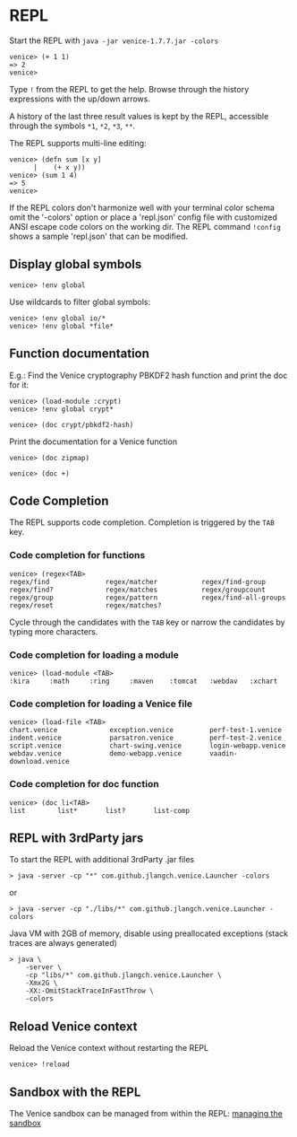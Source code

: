 # REPL

Start the REPL with `java -jar venice-1.7.7.jar -colors`

```text
venice> (+ 1 1)
=> 2
venice>
```

Type `!` from the REPL to get the help. Browse through the history expressions 
with the up/down arrows.

A history of the last three result values is kept by the REPL, accessible through 
the symbols `*1`, `*2`, `*3`, `**`.

The REPL supports multi-line editing:

```text
venice> (defn sum [x y]
      |    (+ x y))
venice> (sum 1 4)
=> 5
venice>
```

If the REPL colors don't harmonize well with your terminal color schema 
omit the '-colors' option or place a 'repl.json' config file with customized 
ANSI escape code colors on the working dir. The REPL command `!config` shows
a sample 'repl.json' that can be modified.


## Display global symbols

```text
venice> !env global
```

Use wildcards to filter global symbols:

```text
venice> !env global io/*
venice> !env global *file*
```


## Function documentation

E.g.: Find the Venice cryptography PBKDF2 hash function and print the doc for it:

```text
venice> (load-module :crypt)
venice> !env global crypt*

venice> (doc crypt/pbkdf2-hash)
```


Print the documentation for a Venice function

```text
venice> (doc zipmap)

venice> (doc +)
```


## Code Completion

The REPL supports code completion. Completion is triggered by the `TAB` key.


### Code completion for functions

```text
venice> (regex<TAB>
regex/find              regex/matcher           regex/find-group
regex/find?             regex/matches           regex/groupcount
regex/group             regex/pattern           regex/find-all-groups
regex/reset             regex/matches?
```

Cycle through the candidates with the `TAB` key or narrow the candidates by 
typing more characters.


### Code completion for loading a module

```text
venice> (load-module <TAB>
:kira     :math     :ring     :maven    :tomcat   :webdav   :xchart
```


### Code completion for loading a Venice file

```text
venice> (load-file <TAB>
chart.venice             exception.venice         perf-test-1.venice
indent.venice            parsatron.venice         perf-test-2.venice
script.venice            chart-swing.venice       login-webapp.venice
webdav.venice            demo-webapp.venice       vaadin-download.venice
```


### Code completion for doc function

```text
venice> (doc li<TAB>
list        list*       list?       list-comp
```


## REPL with 3rdParty jars

To start the REPL with additional 3rdParty .jar files

```text
> java -server -cp "*" com.github.jlangch.venice.Launcher -colors
```

or

```text
> java -server -cp "./libs/*" com.github.jlangch.venice.Launcher -colors
```

Java VM with 2GB of memory, disable using preallocated exceptions (stack traces are always generated)

```text
> java \
    -server \
    -cp "libs/*" com.github.jlangch.venice.Launcher \
    -Xmx2G \
    -XX:-OmitStackTraceInFastThrow \
    -colors
```

## Reload Venice context

Reload the Venice context without restarting the REPL

```text
venice> !reload
```


## Sandbox with the REPL

The Venice sandbox can be managed from within the REPL: [managing the sandbox](repl-sandbox.md)

